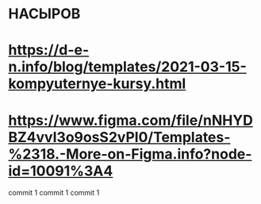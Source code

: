 # НАСЫРОВ

# https://d-e-n.info/blog/templates/2021-03-15-kompyuternye-kursy.html

# https://www.figma.com/file/nNHYDBZ4vvI3o9osS2vPl0/Templates-%2318.-More-on-Figma.info?node-id=10091%3A4

commit 1
commit 1
commit 1
